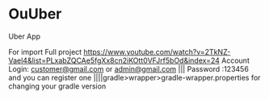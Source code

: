 # OuUber
Uber App

For import Full project
https://www.youtube.com/watch?v=2TkNZ-Vael4&list=PLxabZQCAe5fgXx8cn2iKOtt0VFJrf5bOd&index=24
Account Login:
customer@gmail.com or 
admin@gmail.com |||
Password :123456 and you can register one
||||gradle>wrapper>gradle-wrapper.properties for changing your gradle version
